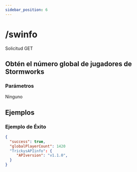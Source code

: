 ```yaml
---
sidebar_position: 6
---
```


# /swinfo

<span class="request-bubble request-get">Solicitud GET</span>


## Obtén el número global de jugadores de Stormworks


### Parámetros
Ninguno

## Ejemplos
### Ejemplo de Éxito
```json
{
  "success": true,
  "globalPlayerCount": 1420
  "TrickysAPIinfo": {
     "APIversion": "v1.1.0",
  }
}
```